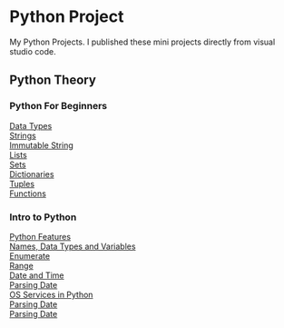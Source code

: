 # Python Project
My Python Projects. I published these mini projects directly from visual studio code.

## Python Theory
### Python For Beginners
[Data Types](Python_For_Beginners/Theory/01_Data_Types.md) </br>
[Strings](Python_For_Beginners/Theory/02_Strings.md) </br>
[Immutable String](Python_For_Beginners/Theory/03_Immutable_String.md) </br>
[Lists](Python_For_Beginners/Theory/04_Lists.md) </br>
[Sets](Python_For_Beginners/Theory/05_Sets.md) </br>
[Dictionaries](Python_For_Beginners/Theory/06_Dictionaries.md) </br>
[Tuples](Python_For_Beginners/Theory/07_Tuples.md) </br>
[Functions](Python_For_Beginners/Theory/08_Functions.md) </br>

### Intro to Python
[Python Features](Intro_To_Python/Theory/01_Python_Features.md)</br>
[Names, Data Types and Variables](Intro_To_Python/Theory/02_Names_DataTypes_Variables.md)</br>
[Enumerate](Intro_To_Python/Theory/03_Enumerate.md)</br>
[Range](Intro_To_Python/Theory/04_Range.md)</br>
[Date and Time](Intro_To_Python/Theory/05_Date_Time.md)</br>
[Parsing Date](Intro_To_Python/Theory/06_Parse_Date.md)</br>
[OS Services in Python](Intro_To_Python/Theory/07_OS_Service.md)</br>
[Parsing Date](Intro_To_Python/Theory/06_Parse_Date.md)</br>
[Parsing Date](Intro_To_Python/Theory/06_Parse_Date.md)</br>